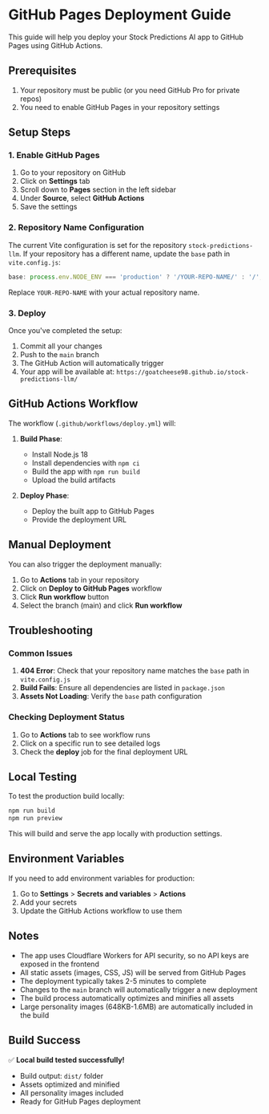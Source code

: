 # GitHub Pages Deployment Guide

This guide will help you deploy your Stock Predictions AI app to GitHub Pages using GitHub Actions.

## Prerequisites

1. Your repository must be public (or you need GitHub Pro for private repos)
2. You need to enable GitHub Pages in your repository settings

## Setup Steps

### 1. Enable GitHub Pages

1. Go to your repository on GitHub
2. Click on **Settings** tab
3. Scroll down to **Pages** section in the left sidebar
4. Under **Source**, select **GitHub Actions**
5. Save the settings

### 2. Repository Name Configuration

The current Vite configuration is set for the repository `stock-predictions-llm`. If your repository has a different name, update the `base` path in `vite.config.js`:

```javascript
base: process.env.NODE_ENV === 'production' ? '/YOUR-REPO-NAME/' : '/',
```

Replace `YOUR-REPO-NAME` with your actual repository name.

### 3. Deploy

Once you've completed the setup:

1. Commit all your changes
2. Push to the `main` branch
3. The GitHub Action will automatically trigger
4. Your app will be available at: `https://goatcheese98.github.io/stock-predictions-llm/`

## GitHub Actions Workflow

The workflow (`.github/workflows/deploy.yml`) will:

1. **Build Phase**:
   - Install Node.js 18
   - Install dependencies with `npm ci`
   - Build the app with `npm run build`
   - Upload the build artifacts

2. **Deploy Phase**:
   - Deploy the built app to GitHub Pages
   - Provide the deployment URL

## Manual Deployment

You can also trigger the deployment manually:

1. Go to **Actions** tab in your repository
2. Click on **Deploy to GitHub Pages** workflow
3. Click **Run workflow** button
4. Select the branch (main) and click **Run workflow**

## Troubleshooting

### Common Issues

1. **404 Error**: Check that your repository name matches the `base` path in `vite.config.js`
2. **Build Fails**: Ensure all dependencies are listed in `package.json`
3. **Assets Not Loading**: Verify the `base` path configuration

### Checking Deployment Status

1. Go to **Actions** tab to see workflow runs
2. Click on a specific run to see detailed logs
3. Check the **deploy** job for the final deployment URL

## Local Testing

To test the production build locally:

```bash
npm run build
npm run preview
```

This will build and serve the app locally with production settings.

## Environment Variables

If you need to add environment variables for production:

1. Go to **Settings** > **Secrets and variables** > **Actions**
2. Add your secrets
3. Update the GitHub Actions workflow to use them

## Notes

- The app uses Cloudflare Workers for API security, so no API keys are exposed in the frontend
- All static assets (images, CSS, JS) will be served from GitHub Pages
- The deployment typically takes 2-5 minutes to complete
- Changes to the `main` branch will automatically trigger a new deployment
- The build process automatically optimizes and minifies all assets
- Large personality images (648KB-1.6MB) are automatically included in the build

## Build Success

✅ **Local build tested successfully!**
- Build output: `dist/` folder
- Assets optimized and minified
- All personality images included
- Ready for GitHub Pages deployment 